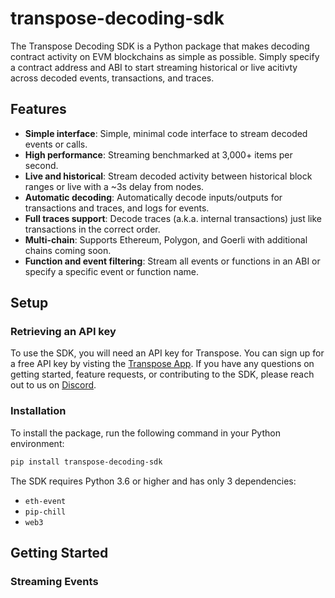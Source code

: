 # transpose-decoding-sdk

The Transpose Decoding SDK is a Python package that makes decoding contract activity on EVM blockchains as simple as possible. Simply specify a contract address and ABI to start streaming historical or live acitivty across decoded events, transactions, and traces.

## Features

- **Simple interface**: Simple, minimal code interface to stream decoded events or calls.
- **High performance**: Streaming benchmarked at 3,000+ items per second.
- **Live and historical**: Stream decoded activity between historical block ranges or live with a ~3s delay from nodes.
- **Automatic decoding**: Automatically decode inputs/outputs for transactions and traces, and logs for events.
- **Full traces support**: Decode traces (a.k.a. internal transactions) just like transactions in the correct order.
- **Multi-chain**: Supports Ethereum, Polygon, and Goerli with additional chains coming soon.
- **Function and event filtering**: Stream all events or functions in an ABI or specify a specific event or function name.

## Setup

### Retrieving an API key

To use the SDK, you will need an API key for Transpose. You can sign up for a free API key by visting the [Transpose App](https://app.transpose.io). If you have any questions on getting started, feature requests, or contributing to the SDK, please reach out to us on [Discord](http://discord.gg/transpose).

### Installation

To install the package, run the following command in your Python environment:

```bash
pip install transpose-decoding-sdk
```

The SDK requires Python 3.6 or higher and has only 3 dependencies:

- `eth-event`
- `pip-chill`
- `web3`

## Getting Started

### Streaming Events


